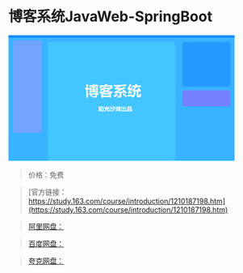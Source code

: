 # 博客系统JavaWeb-SpringBoot

![img](../../../assets/study163/free/dcbbd6f6e83b4b618d35b118f58b0e36.png)

> 价格：免费

> [官方链接：https://study.163.com/course/introduction/1210187198.htm](https://study.163.com/course/introduction/1210187198.htm)

> [阿里网盘：]()

> [百度网盘：]()

> [夸克网盘：]()
